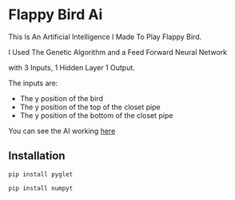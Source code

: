 # Flappy Bird Ai
This Is An Artificial Intelligence I Made To Play Flappy Bird.

I Used The Genetic Algorithm and a Feed Forward Neural Network

with 3 Inputs, 1 Hidden Layer 1 Output.

The inputs are:
- The y position of the bird
- The y position of the top of the closet pipe
- The y position of the bottom of the closet pipe

You can see the AI working [here](https://youtube.com)

## Installation
`pip install pyglet`

`pip install numpyt`

